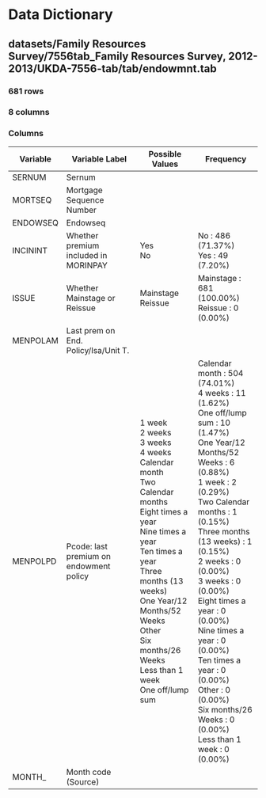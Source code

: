 # Data Dictionary

## datasets/Family Resources Survey/7556tab_Family Resources Survey, 2012-2013/UKDA-7556-tab/tab/endowmnt.tab

### 681 rows

### 8 columns

### Columns

| Variable | Variable Label | Possible Values | Frequency |
| --- | --- | --- | --- |
| SERNUM | Sernum |  |  |
| MORTSEQ | Mortgage Sequence Number |  |  |
| ENDOWSEQ | Endowseq |  |  |
| INCININT | Whether premium included in MORINPAY | Yes <br/>No  | No : 486 (71.37%)<br/>Yes : 49 (7.20%) |
| ISSUE | Whether Mainstage or Reissue | Mainstage <br/>Reissue  | Mainstage : 681 (100.00%)<br/>Reissue : 0 (0.00%) |
| MENPOLAM | Last prem on End. Policy/Isa/Unit T. |  |  |
| MENPOLPD | Pcode: last premium on endowment policy | 1 week <br/>2 weeks <br/>3 weeks <br/>4 weeks <br/>Calendar month <br/>Two Calendar months <br/>Eight times a year <br/>Nine times a year <br/>Ten times a year <br/>Three months (13 weeks) <br/>One Year/12  Months/52 Weeks <br/>Other <br/>Six months/26 Weeks <br/>Less than 1 week <br/>One off/lump sum  | Calendar month : 504 (74.01%)<br/>4 weeks : 11 (1.62%)<br/>One off/lump sum : 10 (1.47%)<br/>One Year/12  Months/52 Weeks : 6 (0.88%)<br/>1 week : 2 (0.29%)<br/>Two Calendar months : 1 (0.15%)<br/>Three months (13 weeks) : 1 (0.15%)<br/>2 weeks : 0 (0.00%)<br/>3 weeks : 0 (0.00%)<br/>Eight times a year : 0 (0.00%)<br/>Nine times a year : 0 (0.00%)<br/>Ten times a year : 0 (0.00%)<br/>Other : 0 (0.00%)<br/>Six months/26 Weeks : 0 (0.00%)<br/>Less than 1 week : 0 (0.00%) |
| MONTH_ | Month code (Source) |  |  |
